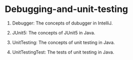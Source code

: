 # Debugging-and-unit-testing

1. Debugger: The concepts of dubugger in IntelliJ.

2. JUnit5: The concepts of JUnit5 in Java.

3. UnitTesting: The concepts of unit testing in Java.

4. UnitTestingTest: The tests of unit testing in Java.
